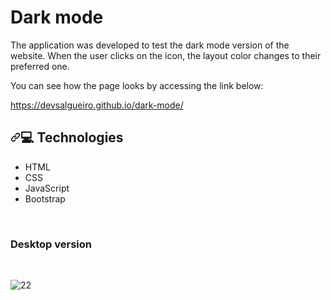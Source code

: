 ﻿# Dark mode
 
The application was developed to test the dark mode version of the website. When the user clicks on the icon, the layout color changes to their preferred one.

You can see how the page looks by accessing the link below:

<a href="https://devsalgueiro.github.io/dark-mode" target="_blank">https://devsalgueiro.github.io/dark-mode/</a>

 <h2 tabindex="-1" dir="auto"><a id="user-content--tecnologias" class="anchor" aria-label="Heading link" href="#-tecnologias"><svg class="octicon octicon-link" viewBox="0 0 16 16" version="1.1" width="16" height="16" aria-hidden="true"><path d="m7.775 3.275 1.25-1.25a3.5 3.5 0 1 1 4.95 4.95l-2.5 2.5a3.5 3.5 0 0 1-4.95 0 .751.751 0 0 1 .018-1.042.751.751 0 0 1 1.042-.018 1.998 1.998 0 0 0 2.83 0l2.5-2.5a2.002 2.002 0 0 0-2.83-2.83l-1.25 1.25a.751.751 0 0 1-1.042-.018.751.751 0 0 1-.018-1.042Zm-4.69 9.64a1.998 1.998 0 0 0 2.83 0l1.25-1.25a.751.751 0 0 1 1.042.018.751.751 0 0 1 .018 1.042l-1.25 1.25a3.5 3.5 0 1 1-4.95-4.95l2.5-2.5a3.5 3.5 0 0 1 4.95 0 .751.751 0 0 1-.018 1.042.751.751 0 0 1-1.042.018 1.998 1.998 0 0 0-2.83 0l-2.5 2.5a1.998 1.998 0 0 0 0 2.83Z"></path></svg></a><g-emoji class="g-emoji" alias="rocket" fallback-src="https://github.githubassets.com/images/icons/emoji/unicode/1f680.png">💻</g-emoji> Technologies</h2>
<ul dir="auto">
<li>HTML</li>
<li>CSS</li>
<li>JavaScript</li>
<li>Bootstrap</li>
</ul>
 
<br>
<h3> Desktop version </h3>
<br>


![22](https://github.com/DevSalgueiro/dark-mode/assets/111023661/3f686ef8-f419-4cb2-9772-e280ffdb4a2c)


 

 
 
